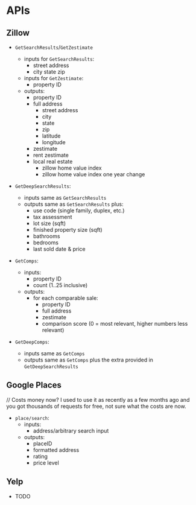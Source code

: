 # APIs

## Zillow

- `GetSearchResults`/`GetZestimate`
  - inputs for `GetSearchResults`:
    - street address
    - city state zip
  - inputs for `GetZestimate`:
    - property ID
  - outputs:
    - property ID
    - full address
      - street address
      - city
      - state
      - zip
      - latitude
      - longitude
    - zestimate
    - rent zestimate
    - local real estate
      - zillow home value index
      - zillow home value index one year change

- `GetDeepSearchResults`:
  - inputs same as `GetSearchResults`
  - outputs same as `GetSearchResults` plus:
    - use code (single family, duplex, etc.)
    - tax assessment
    - lot size (sqft)
    - finished property size (sqft)
    - bathrooms
    - bedrooms
    - last sold date & price

- `GetComps`:
  - inputs:
    - property ID
    - count (1..25 inclusive)
  - outputs:
    - for each comparable sale:
      - property ID
      - full address
      - zestimate
      - comparison score (0 = most relevant, higher numbers less relevant)

- `GetDeepComps`:
  - inputs same as `GetComps`
  - outputs same as `GetComps` plus the extra provided in `GetDeepSearchResults`

## Google Places

// Costs money now? I used to use it as recently as a few months ago and you got thousands of requests for free, not sure what the costs are now.

- `place/search`:
  - inputs:
    - address/arbitrary search input
  - outputs:
    - placeID
    - formatted address
    - rating
    - price level

## Yelp

- TODO

